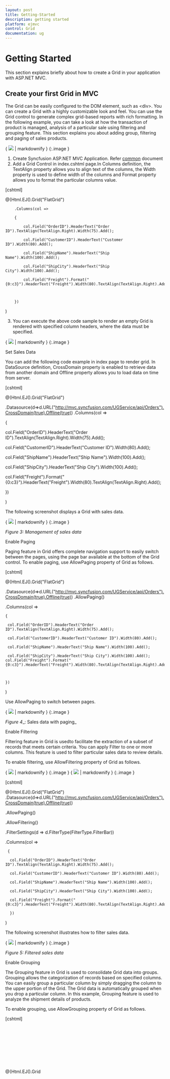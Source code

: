 ```yaml
---
layout: post
title: Getting-Started
description: getting started
platform: ejmvc
control: Grid
documentation: ug
---
```


# Getting Started

This section explains briefly about how to create a Grid in your application with ASP.NET MVC.

## Create your first Grid in MVC

The Grid can be easily configured to the DOM element, such as &lt;div&gt;. You can create a Grid with a highly customizable look and feel. You can use the Grid control to generate complex grid-based reports with rich formatting. In the following example, you can take a look at how the transaction of product is managed, analysis of a particular sale using filtering and grouping feature. This section explains you about adding group, filtering and paging of sales products.

{ ![](Getting-Started_images/Getting-Started_img1.png) | markdownify }
{:.image }




1. Create Syncfusion ASP.NET MVC Application. Refer [common](http://help.syncfusion.com/ug/js/Documents/gettingstartedwithmv.htm) document
2. Add a Grid Control in index.cshtml page.In Columns definition, the TextAlign property allows you to align text of the columns, the Width property is used to define width of the columns and Format property allows you to format the particular columns value.





[cshtml]

@(Html.EJ().Grid<object>("FlatGrid")

        .Columns(col =>

        {

            col.Field("OrderID").HeaderText("Order ID").TextAlign(TextAlign.Right).Width(75).Add();

            col.Field("CustomerID").HeaderText("Customer ID").Width(80).Add();

            col.Field("ShipName").HeaderText("Ship Name").Width(100).Add();

            col.Field("ShipCity").HeaderText("Ship City").Width(100).Add();

            col.Field("Freight").Format("{0:c3}").HeaderText("Freight").Width(80).TextAlign(TextAlign.Right).Add();



        })

 )

3. You can execute the above code sample to render an empty Grid is rendered with specified column headers, where the data must be specified.



{ ![](Getting-Started_images/Getting-Started_img2.png) | markdownify }
{:.image }


Set Sales Data

You can add the following code example in index page to render grid. In DataSource definition, CrossDomain property is enabled to retrieve data from another domain and Offline property allows you to load data on time from server.


[cshtml]

@(Html.EJ().Grid<object>("FlatGrid")

.Datasource(d=>d.URL("http://mvc.syncfusion.com/UGService/api/Orders").CrossDomain(true).Offline(true))   .Columns(col =>

{

col.Field("OrderID").HeaderText("Order ID").TextAlign(TextAlign.Right).Width(75).Add();

col.Field("CustomerID").HeaderText("Customer ID").Width(80).Add();

col.Field("ShipName").HeaderText("Ship Name").Width(100).Add();

col.Field("ShipCity").HeaderText("Ship City").Width(100).Add();

col.Field("Freight").Format("{0:c3}").HeaderText("Freight").Width(80).TextAlign(TextAlign.Right).Add();



})

)


The following screenshot displays a Grid with sales data.





{ ![](Getting-Started_images/Getting-Started_img3.png) | markdownify }
{:.image }




_Figure 3: Management of sales data_

Enable Paging

Paging feature in Grid offers complete navigation support to easily switch between the pages, using the page bar available at the bottom of the Grid control. To enable paging, use AllowPaging property of Grid as follows.



[cshtml]

@(Html.EJ().Grid<object>("FlatGrid")

.Datasource(d=>d.URL("http://mvc.syncfusion.com/UGService/api/Orders").CrossDomain(true).Offline(true))      .AllowPaging()

   .Columns(col =>

    {

     col.Field("OrderID").HeaderText("Order ID").TextAlign(TextAlign.Right).Width(75).Add();

     col.Field("CustomerID").HeaderText("Customer ID").Width(80).Add();

     col.Field("ShipName").HeaderText("Ship Name").Width(100).Add();

     col.Field("ShipCity").HeaderText("Ship City").Width(100).Add();      col.Field("Freight").Format("{0:c3}").HeaderText("Freight").Width(80).TextAlign(TextAlign.Right).Add();



    })

 )



Use AllowPaging to switch between pages.





{ ![](Getting-Started_images/Getting-Started_img4.png) | markdownify }
{:.image }




_Figure_ _4__: Sales data with paging_

Enable Filtering

Filtering feature in Grid is usedto facilitate the extraction of a subset of records that meets certain criteria. You can apply Filter to one or more columns. This feature is used to filter particular sales data to review details.

To enable filtering, use AllowFiltering property of Grid as follows.

{ ![](Getting-Started_images/Getting-Started_img5.png) | markdownify }
{:.image }
{ ![](Getting-Started_images/Getting-Started_img6.png) | markdownify }
{:.image }


[cshtml]

@(Html.EJ().Grid<object>("FlatGrid")  .Datasource(d=>d.URL("http://mvc.syncfusion.com/UGService/api/Orders").CrossDomain(true).Offline(true))   

   .AllowPaging()

   .AllowFiltering()

   .FilterSettings(d => d.FilterType(FilterType.FilterBar))

   .Columns(col =>

     {	

      col.Field("OrderID").HeaderText("Order ID").TextAlign(TextAlign.Right).Width(75).Add();

      col.Field("CustomerID").HeaderText("Customer ID").Width(80).Add();

      col.Field("ShipName").HeaderText("Ship Name").Width(100).Add();

      col.Field("ShipCity").HeaderText("Ship City").Width(100).Add();      

      col.Field("Freight").Format("{0:c3}").HeaderText("Freight").Width(80).TextAlign(TextAlign.Right).Add();

      })

 )



The following screenshot illustrates how to filter sales data.





{ ![](Getting-Started_images/Getting-Started_img7.png) | markdownify }
{:.image }




_Figure 5: Filtered sales data_

Enable Grouping

The Grouping feature in Grid is used to consolidate Grid data into groups. Grouping allows the categorization of records based on specified columns. You can easily group a particular column by simply dragging the column to the upper portion of the Grid. The Grid data is automatically grouped when you drop a particular column. In this example, Grouping feature is used to analyze the shipment details of products.

To enable grouping, use AllowGrouping property of Grid as follows.



[cshtml]

@(Html.EJ().Grid<object>("FlatGrid")

.Datasource(d=>d.URL("http://mvc.syncfusion.com/UGService/api/Orders").CrossDomain(true).Offline(true))    .AllowPaging()

   .AllowGrouping()

   .GroupSettings(group => group.GroupedColumns(col=>col.Add("ShipName") ))

   .AllowFiltering()

   .FilterSettings(d => d.FilterType(FilterType.FilterBar))

   .Columns(col =>

     {

        col.Field("OrderID").HeaderText("Order ID").TextAlign(TextAlign.Right).Width(75).Add();

        col.Field("CustomerID").HeaderText("Customer ID").Width(80).Add();

        col.Field("ShipName").HeaderText("Ship Name").Width(100).Add();

        col.Field("ShipCity").HeaderText("Ship City").Width(100).Add();    col.Field("Freight").Format("{0:c3}").HeaderText("Freight").Width(80).TextAlign(TextAlign.Right).Add();



     })

 )



The following screenshot shows the analysis of sales data by grouping unit stock.



{ ![](Getting-Started_images/Getting-Started_img8.png) | markdownify }
{:.image }


Enable Group Summary

Enable ShowSummary property allows you to summarize the Grid data into groups. Grouping allows the categorization of records based on specified columns. Group summary summarizes the data present in the group. In this example, Group summary is used to summarize freight data of grouped ship name category.

The following code example shows the option to enable group summary.


[cshtml]

@(Html.EJ().Grid<object>("FlatGrid")

.Datasource(d=>d.URL("http://mvc.syncfusion.com/UGService/api/Orders").CrossDomain(true).Offline(true))   

   .AllowPaging()

   .AllowGrouping()

.ShowSummary()

.GroupSettings(group => group.GroupedColumns(col=>col.Add("ShipName") ))

   .AllowFiltering()

   .FilterSettings(d => d.FilterType(FilterType.FilterBar))

.SummaryRow(row =>

      {

        row.ShowTotalSummary(false)

           .SummaryColumns(col =>

              {

                col.SummaryType(SummaryType.Sum)

                   .DisplayColumn("Freight")

                   .DataMember("Freight")

                   .Prefix("Sum = ")

                   .Format("{0:c3}")

                   .Add();

               }).Add();

     })

  .Columns(col =>

    {

     col.Field("OrderID").HeaderText("Order ID").TextAlign(TextAlign.Right).Width(75).Add();

     col.Field("CustomerID").HeaderText("Customer ID").Width(80).Add();

     col.Field("ShipName").HeaderText("Ship Name").Width(100).Add();

     col.Field("ShipCity").HeaderText("Ship City").Width(100).Add();                col.Field("Freight").Format("{0:c3}").HeaderText("Freight").Width(80).TextAlign(TextAlign.Right).Add();

        })

 )



The following screenshot shows the group summary.

{ ![](Getting-Started_images/Getting-Started_img9.png) | markdownify }
{:.image }




_Figure_ _7__: Group summary_

